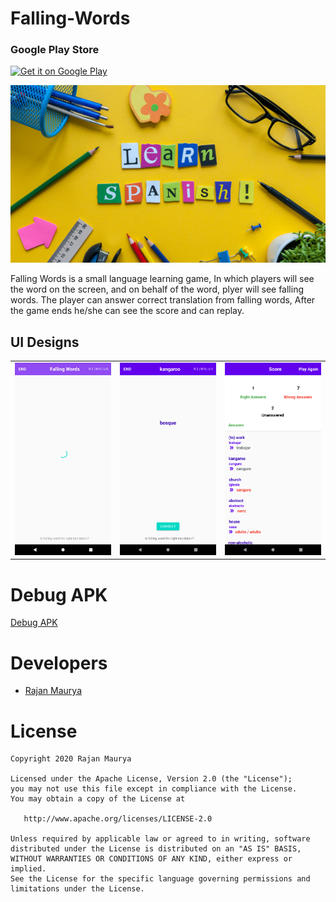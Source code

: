 # Falling-Words
### Google Play Store
<a href='https://play.google.com/store/apps/details?id=com.therajanmaurya.fallingwords'><img alt='Get it on Google Play' 
src='https://play.google.com/intl/en_us/badges/images/generic/en_badge_web_generic.png' width='180'/></a>

![Falling Words](https://raw.githubusercontent.com/therajanmaurya/Falling-Words/master/art/banner.png)

Falling Words is a small language learning game, In which players will see the word on the screen, and on behalf of the word, plyer will see falling words. The player can answer correct translation from falling words, After the game ends he/she can see the score and can replay.

## UI Designs
<table>
  <tr>
    <td><img src="https://raw.githubusercontent.com/therajanmaurya/Falling-Words/master/art/LoadWords.png"></td>
    <td><img src="https://raw.githubusercontent.com/therajanmaurya/Falling-Words/master/art/ShowSuggestion.png"></td>
    <td><img src="https://raw.githubusercontent.com/therajanmaurya/Falling-Words/master/art/Score.png"></td>
  </tr>
</table>

# Debug APK
[Debug APK](https://raw.githubusercontent.com/therajanmaurya/Falling-Words/master/app-debug.apk)

# Developers

* [Rajan Maurya](https://github.com/therajanmaurya)

# License

```
Copyright 2020 Rajan Maurya

Licensed under the Apache License, Version 2.0 (the "License");
you may not use this file except in compliance with the License.
You may obtain a copy of the License at

   http://www.apache.org/licenses/LICENSE-2.0

Unless required by applicable law or agreed to in writing, software
distributed under the License is distributed on an "AS IS" BASIS,
WITHOUT WARRANTIES OR CONDITIONS OF ANY KIND, either express or implied.
See the License for the specific language governing permissions and
limitations under the License.

```



